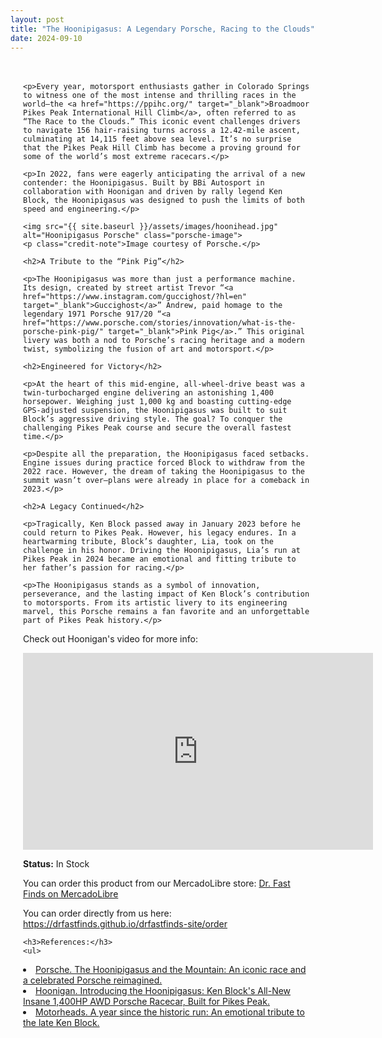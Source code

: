 ```yaml
---
layout: post
title: "The Hoonipigasus: A Legendary Porsche, Racing to the Clouds"
date: 2024-09-10
---
```


<style>
.content-container {
    max-width: 800px; /* Adjust the width as needed */
    margin: 0 auto;   /* Centers the container horizontally */
    padding: 20px;    /* Optional: adds padding around the content */
}
img.porsche-image {
    display: block;
    margin: 20px auto;
    max-width: 100%;
}
.credit-note {
    text-align: center;
    font-size: 0.9em;
    color: #777;
}
</style>

<div class="content-container">

    <p>Every year, motorsport enthusiasts gather in Colorado Springs to witness one of the most intense and thrilling races in the world—the <a href="https://ppihc.org/" target="_blank">Broadmoor Pikes Peak International Hill Climb</a>, often referred to as “The Race to the Clouds.” This iconic event challenges drivers to navigate 156 hair-raising turns across a 12.42-mile ascent, culminating at 14,115 feet above sea level. It’s no surprise that the Pikes Peak Hill Climb has become a proving ground for some of the world’s most extreme racecars.</p>

    <p>In 2022, fans were eagerly anticipating the arrival of a new contender: the Hoonipigasus. Built by BBi Autosport in collaboration with Hoonigan and driven by rally legend Ken Block, the Hoonipigasus was designed to push the limits of both speed and engineering.</p>

    <img src="{{ site.baseurl }}/assets/images/hoonihead.jpg" alt="Hoonipigasus Porsche" class="porsche-image">
    <p class="credit-note">Image courtesy of Porsche.</p>

    <h2>A Tribute to the “Pink Pig”</h2>

    <p>The Hoonipigasus was more than just a performance machine. Its design, created by street artist Trevor “<a href="https://www.instagram.com/guccighost/?hl=en" target="_blank">Guccighost</a>” Andrew, paid homage to the legendary 1971 Porsche 917/20 “<a href="https://www.porsche.com/stories/innovation/what-is-the-porsche-pink-pig/" target="_blank">Pink Pig</a>.” This original livery was both a nod to Porsche’s racing heritage and a modern twist, symbolizing the fusion of art and motorsport.</p>

    <h2>Engineered for Victory</h2>

    <p>At the heart of this mid-engine, all-wheel-drive beast was a twin-turbocharged engine delivering an astonishing 1,400 horsepower. Weighing just 1,000 kg and boasting cutting-edge GPS-adjusted suspension, the Hoonipigasus was built to suit Block’s aggressive driving style. The goal? To conquer the challenging Pikes Peak course and secure the overall fastest time.</p>

    <p>Despite all the preparation, the Hoonipigasus faced setbacks. Engine issues during practice forced Block to withdraw from the 2022 race. However, the dream of taking the Hoonipigasus to the summit wasn’t over—plans were already in place for a comeback in 2023.</p>

    <h2>A Legacy Continued</h2>

    <p>Tragically, Ken Block passed away in January 2023 before he could return to Pikes Peak. However, his legacy endures. In a heartwarming tribute, Block’s daughter, Lia, took on the challenge in his honor. Driving the Hoonipigasus, Lia’s run at Pikes Peak in 2024 became an emotional and fitting tribute to her father’s passion for racing.</p>

    <p>The Hoonipigasus stands as a symbol of innovation, perseverance, and the lasting impact of Ken Block’s contribution to motorsports. From its artistic livery to its engineering marvel, this Porsche remains a fan favorite and an unforgettable part of Pikes Peak history.</p>

<p>Check out Hoonigan's video for more info:</p>
<iframe width="560" height="315" src="https://www.youtube.com/embed/j34S2Me8xRE" frameborder="0" allow="accelerometer; autoplay; clipboard-write; encrypted-media; gyroscope; picture-in-picture" allowfullscreen></iframe>

<p><strong>Status:</strong> In Stock</p>
  <p>You can order this product from our MercadoLibre store: <a href="https://drfastfinds.mercadoshops.com.mx" target="_blank">Dr. Fast Finds on MercadoLibre</a></p>
    <p>You can order directly from us here: <a href="https://drfastfinds.github.io/drfastfinds-site/order" target="_blank">https://drfastfinds.github.io/drfastfinds-site/order</a></p>


    <h3>References:</h3>
    <ul>
<li><a href="https://www.porsche.com/dreams/en-US/on-the-road/hoonipigasus" target="_blank">Porsche. The Hoonipigasus and the Mountain: An iconic race and a celebrated Porsche reimagined.</a></li>
<li><a href="https://www.hooniganracing.com/blogs/news/introducing-the-hoonipigasus-ken-blocks-all-new-insane-1-400hp-awd-porsche-racecar-built-for-pikes-peak" target="_blank">Hoonigan. Introducing the Hoonipigasus: Ken Block's All-New Insane 1,400HP AWD Porsche Racecar, Built for Pikes Peak.</a></li>
<li><a href="https://www.motorheads.com/features/beyond-the-finish-line-the-lasting-impact-of-lia-block-s-hoonipigasus-pikes-peak-run-ar6725/" target="_blank">Motorheads. A year since the historic run: An emotional tribute to the late Ken Block.</a></li>
    </ul>
</div>
